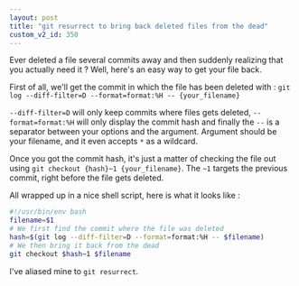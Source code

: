 ```yaml
---
layout: post
title: "git resurrect to bring back deleted files from the dead"
custom_v2_id: 350
---
```


Ever deleted a file several commits away and then suddenly realizing that you
actually need it ? Well, here's an easy way to get your file back.

First of all, we'll get the commit in which the file has been deleted with :
`git log --diff-filter=D --format=format:%H -- {your_filename}`

`--diff-filter=D` will only keep commits where files gets deleted,
`--format=format:%H` will only display the commit hash and finally the `--`
is a separator between your options and the argument. Argument should be your
filename, and it even accepts `*` as a wildcard.

Once you got the commit hash, it's just a matter of checking the file out
using `git checkout {hash}~1 {your_filename}`. The `~1` targets the previous
commit, right before the file gets deleted.

All wrapped up in a nice shell script, here is what it looks like :


```sh
#!/usr/bin/env bash
filename=$1
# We first find the commit where the file was deleted
hash=$(git log --diff-filter=D --format=format:%H -- $filename)
# We then bring it back from the dead
git checkout $hash~1 $filename
```

I've aliased mine to `git resurrect`.

